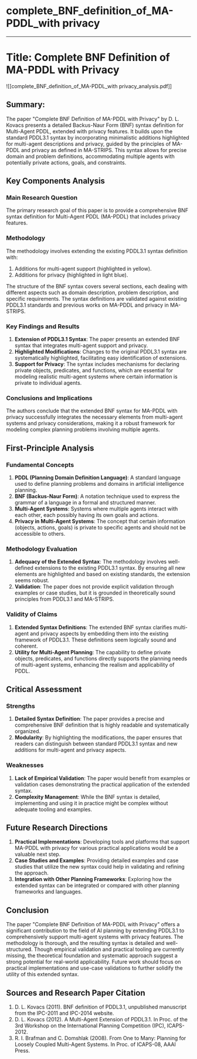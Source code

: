 # complete_BNF_definition_of_MA-PDDL_with privacy

___
# Title: Complete BNF Definition of MA-PDDL with Privacy
![[complete_BNF_definition_of_MA-PDDL_with privacy_analysis.pdf]]

## Summary:
The paper "Complete BNF Definition of MA-PDDL with Privacy" by D. L. Kovacs presents a detailed Backus-Naur Form (BNF) syntax definition for Multi-Agent PDDL, extended with privacy features. It builds upon the standard PDDL3.1 syntax by incorporating minimalistic additions highlighted for multi-agent descriptions and privacy, guided by the principles of MA-PDDL and privacy as defined in MA-STRIPS. This syntax allows for precise domain and problem definitions, accommodating multiple agents with potentially private actions, goals, and constraints.

## Key Components Analysis

### Main Research Question

The primary research goal of this paper is to provide a comprehensive BNF syntax definition for Multi-Agent PDDL (MA-PDDL) that includes privacy features. 

### Methodology

The methodology involves extending the existing PDDL3.1 syntax definition with:
1. Additions for multi-agent support (highlighted in yellow).
2. Additions for privacy (highlighted in light blue).

The structure of the BNF syntax covers several sections, each dealing with different aspects such as domain description, problem description, and specific requirements. The syntax definitions are validated against existing PDDL3.1 standards and previous works on MA-PDDL and privacy in MA-STRIPS.

### Key Findings and Results

1. **Extension of PDDL3.1 Syntax**: The paper presents an extended BNF syntax that integrates multi-agent support and privacy.
2. **Highlighted Modifications**: Changes to the original PDDL3.1 syntax are systematically highlighted, facilitating easy identification of extensions.
3. **Support for Privacy**: The syntax includes mechanisms for declaring private objects, predicates, and functions, which are essential for modeling realistic multi-agent systems where certain information is private to individual agents.

### Conclusions and Implications

The authors conclude that the extended BNF syntax for MA-PDDL with privacy successfully integrates the necessary elements from multi-agent systems and privacy considerations, making it a robust framework for modeling complex planning problems involving multiple agents.

## First-Principle Analysis

### Fundamental Concepts

1. **PDDL (Planning Domain Definition Language)**: A standard language used to define planning problems and domains in artificial intelligence planning.
2. **BNF (Backus-Naur Form)**: A notation technique used to express the grammar of a language in a formal and structured manner.
3. **Multi-Agent Systems**: Systems where multiple agents interact with each other, each possibly having its own goals and actions.
4. **Privacy in Multi-Agent Systems**: The concept that certain information (objects, actions, goals) is private to specific agents and should not be accessible to others.

### Methodology Evaluation

1. **Adequacy of the Extended Syntax**: The methodology involves well-defined extensions to the existing PDDL3.1 syntax. By ensuring all new elements are highlighted and based on existing standards, the extension seems robust.
2. **Validation**: The paper does not provide explicit validation through examples or case studies, but it is grounded in theoretically sound principles from PDDL3.1 and MA-STRIPS.

### Validity of Claims

1. **Extended Syntax Definitions**: The extended BNF syntax clarifies multi-agent and privacy aspects by embedding them into the existing framework of PDDL3.1. These definitions seem logically sound and coherent.
2. **Utility for Multi-Agent Planning**: The capability to define private objects, predicates, and functions directly supports the planning needs of multi-agent systems, enhancing the realism and applicability of PDDL.

## Critical Assessment

### Strengths

1. **Detailed Syntax Definition**: The paper provides a precise and comprehensive BNF definition that is highly readable and systematically organized.
2. **Modularity**: By highlighting the modifications, the paper ensures that readers can distinguish between standard PDDL3.1 syntax and new additions for multi-agent and privacy aspects.

### Weaknesses

1. **Lack of Empirical Validation**: The paper would benefit from examples or validation cases demonstrating the practical application of the extended syntax.
2. **Complexity Management**: While the BNF syntax is detailed, implementing and using it in practice might be complex without adequate tooling and examples.

## Future Research Directions

1. **Practical Implementations**: Developing tools and platforms that support MA-PDDL with privacy for various practical applications would be a valuable next step.
2. **Case Studies and Examples**: Providing detailed examples and case studies that utilize the new syntax could help in validating and refining the approach.
3. **Integration with Other Planning Frameworks**: Exploring how the extended syntax can be integrated or compared with other planning frameworks and languages.

## Conclusion

The paper "Complete BNF Definition of MA-PDDL with Privacy" offers a significant contribution to the field of AI planning by extending PDDL3.1 to comprehensively support multi-agent systems with privacy features. The methodology is thorough, and the resulting syntax is detailed and well-structured. Though empirical validation and practical tooling are currently missing, the theoretical foundation and systematic approach suggest a strong potential for real-world applicability. Future work should focus on practical implementations and use-case validations to further solidify the utility of this extended syntax.

## Sources and Research Paper Citation
1. D. L. Kovacs (2011). BNF definition of PDDL3.1, unpublished manuscript from the IPC-2011 and IPC-2014 website.
2. D. L. Kovacs (2012). A Multi-Agent Extension of PDDL3.1. In Proc. of the 3rd Workshop on the International Planning Competition (IPC), ICAPS-2012.
3. R. I. Brafman and C. Domshlak (2008). From One to Many: Planning for Loosely Coupled Multi-Agent Systems. In Proc. of ICAPS-08, AAAI Press.